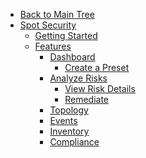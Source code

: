 <!-- Table of Contents -->

- <a href="/" class="sidebar-home"><i data-feather="arrow-left" class="sidebar-back-icon"></i>Back to Main Tree</a>
- [Spot Security](spot-security/)
  - [Getting Started](spot-security/getting-started)
  - [Features](spot-security/features/)
    - [Dashboard](spot-security/features/dashboard/)
      - [Create a Preset](spot-security/features/security-dashboard/create-preset)
    - [Analyze Risks](spot-security/features/analyze-risks/)
      - [View Risk Details](spot-security/features/analyze-risks/view-risk-details)
      - [Remediate](spot-security/features/analyze-risks/remediate)
    - [Topology](spot-security/features/topology)
    - [Events](spot-security/features/events)
    - [Inventory](spot-security/features/inventory)
    - [Compliance](spot-security/features/compliance)
